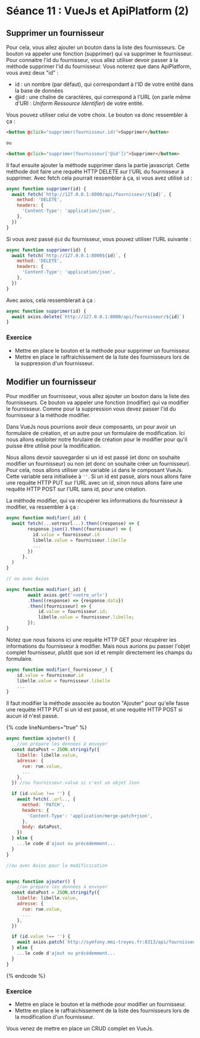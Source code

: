 # Séance 11 : VueJs et ApiPlatform (2)

## Supprimer un fournisseur

Pour cela, vous allez ajouter un bouton dans la liste des fournisseurs. Ce bouton va appeler une fonction (supprimer) qui va supprimer le fournisseur. Pour connaitre l'id du fournisseur, vous allez utiliser devoir passer à la méthode supprimer l'id du fournisseur. Vous noterez que dans ApiPlatform, vous avez deux "id" :

* id : un nombre (par défaut), qui correspondant à l'ID de votre entité dans la base de données
* @id : une chaîne de caractères, qui correspond à l'URL (on parle même d'URI : _Uniform Ressource Identifier_) de votre entité.

Vous pouvez utiliser celui de votre choix. Le bouton va donc ressembler à ça :

```html
<button @click="supprimer(fournisseur.id)">Supprimer</button>

ou

<button @click="supprimer(fournisseur['@id'])">Supprimer</button>
```

Il faut ensuite ajouter la méthode supprimer dans la partie javascript. Cette méthode doit faire une requête HTTP DELETE sur l'URL du fournisseur à supprimer. Avec fetch cela pourrait ressembler à ça, si vous avez utilisé `id` :

```javascript
async function supprimer(id) {
  await fetch(`http://127.0.0.1:8000/api/fournisseur/${id}`, {
    method: 'DELETE',
    headers: {
      'Content-Type': 'application/json',
    },
  })
}  
```

Si vous avez passé `@id` du fournisseur, vous pouvez utiliser l'URL suivante :

```javascript
async function supprimer(id) {
  await fetch(`http://127.0.0.1:8000${id}`, {
    method: 'DELETE',
    headers: {
      'Content-Type': 'application/json',
    },
  })
}
```

Avec axios, cela ressemblerait à ça :

```javascript
async function supprimer(id) {
  await axios.delete(`http://127.0.0.1:8000/api/fournisseur/${id}`)
}
```

### Exercice

* Mettre en place le bouton et la méthode pour supprimer un fournisseur.
* Mettre en place le raffraichissement de la liste des fournisseurs lors de la suppression d'un fournisseur.

## Modifier un fournisseur

Pour modifier un fournisseur, vous allez ajouter un bouton dans la liste des fournisseurs. Ce bouton va appeler une fonction (modifier) qui va modifier le fournisseur. Comme pour la suppression vous devez passer l'id du fournisseur à la méthode modifier.

Dans VueJs nous pourrions avoir deux composants, un pour avoir un formulaire de création, et un autre pour un formulaire de modification. Ici nous allons exploiter notre forulaire de création pour le modifier pour qu'il puisse être utilisé pour la modification.

Nous allons devoir sauvegarder si un id est passé (et donc on souhaite modifier un fournisseur) ou non (et donc on souhaite créer un fournisseur). Pour cela, nous allons utiliser une variable `id` dans le composant VueJs. Cette variable sera initialisée à `''`. Si un id est passé, alors nous allons faire une requête HTTP PUT sur l'URL avec un id, sinon nous allons faire une requête HTTP POST sur l'URL sans id, pour une création.

La méthode modifier, qui va récupérer les informations du fournisseur à modifier, va ressembler à ça :

```javascript
async function modifier(_id) {
  await fetch(...votreurl...).then((response) => {
        response.json().then((fournisseur) => {
          id.value = fournisseur.id
          libelle.value = fournisseur.libelle
          ...
        })
      },
  )
}

// ou avec Axios

async function modifier(_id) {
        await axios.get('<votre_url>')
        .then((response) => {response.data})
        .then((fournisseur) => {
            id.value = fournisseur.id;
            libelle.value = fournisseur.libelle;
        });
}
```

Notez que nous faisons ici une requête HTTP GET pour récupérer les informations du fournisseur à modifier. Mais nous aurions pu passer l'objet complet fournisseur, plutôt que son id et remplir directement les champs du formulaire.

```javascript
async function modifier(_fournisseur_) {
    id.value = fournisseur.id
    libelle.value = fournisseur.libelle
    ...
}
```

Il faut modifier la méthode associée au bouton "Ajouter" pour qu'elle fasse une requête HTTP PUT si un id est passé, et une requête HTTP POST si aucun id n'est passé.

{% code lineNumbers="true" %}
```javascript
async function ajouter() {
    //on prépare les données à envoyer
  const dataPost = JSON.stringify({
    libelle: libelle.value,
    adresse: {
      rue: rue.value,
      ...
    },
  }) //ou fournisseur.value si c'est un objet Json

  if (id.value !== '') {
    await fetch(..url.., {
      method: 'PATCH',
      headers: {
        'Content-Type': 'application/merge-patch+json',
      },
      body: dataPost,
    })
  } else {
    ...le code d'ajout vu précédemment...
  }
}

//ou avec Axios pour la modificication


async function ajouter() {
    //on prépare les données à envoyer
  const dataPost = JSON.stringify({
    libelle: libelle.value,
    adresse: {
      rue: rue.value,
      ...
    },
  })

  if (id.value !== '') {
    await axios.patch(`http://symfony.mmi-troyes.fr:8313/api/fournisseurs/${lid.value}`, { libelle: libelle.value })
  } else {
    ...le code d'ajout vu précédemment...
  }
}

```
{% endcode %}

### Exercice

* Mettre en place le bouton et la méthode pour modifier un fournisseur.
* Mettre en place le raffraichissement de la liste des fournisseurs lors de la modification d'un fournisseur.

Vous venez de mettre en place un CRUD complet en VueJs.
